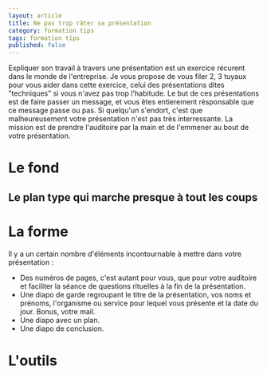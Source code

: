 ```yaml
---
layout: article
title: Ne pas trop râter sa présentation
category: formation tips
tags: formation tips
published: false
---
```


Expliquer son travail à travers une présentation est un exercice récurent dans le monde de l'entreprise. Je vous propose de vous filer 2, 3 tuyaux pour vous aider dans cette exercice, celui des présentations dites "techniques" si vous n'avez pas trop l'habitude. Le but de ces présentations est de faire passer un message, et vous êtes entierement résponsable que ce message passe ou pas. Si quelqu'un s'endort, c'est que malheureusement votre présentation n'est pas très interressante. La mission est de prendre l'auditoire par la main et de l'emmener au bout de votre présentation.

# Le fond



## Le plan type qui marche presque à tout les coups

# La forme

Il y a un certain nombre d'éléments incontournable à mettre dans votre présentation : 

+ Des numéros de pages, c'est autant pour vous, que pour votre auditoire et faciliter la séance de questions rituelles à la fin de la présentation.
+ Une diapo de garde regroupant le titre de la présentation, vos noms et prénoms, l'organisme ou service pour lequel vous présente et la date du jour. Bonus, votre mail.
+ Une diapo avec un plan.
+ Une diapo de conclusion.

# L'outils


